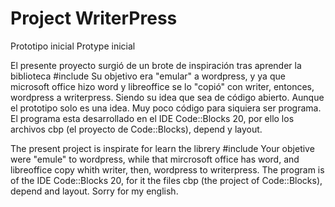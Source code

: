 # Project WriterPress
Prototipo inicial
Protype inicial

El presente proyecto surgió de un brote de inspiración tras aprender la biblioteca #include <fstream>
Su objetivo era "emular" a wordpress, y ya que microsoft office hizo word y libreoffice se lo "copió" con writer,
entonces, wordpress a writerpress.
Siendo su idea que sea de código abierto. Aunque el prototipo solo es una idea. Muy poco código para siquiera ser programa.
El programa esta desarrollado en el IDE Code::Blocks 20, por ello los archivos cbp (el proyecto de Code::Blocks), depend y layout.

The present project is inspirate for learn the librery #include <fstream>
Your objetive were "emule" to wordpress, while that mircrosoft office has word, and libreoffice copy whith writer,
then, wordpress to writerpress.
The program is of the IDE Code::Blocks 20, for it the files cbp (the project of Code::Blocks), depend and layout.
Sorry for my english.
